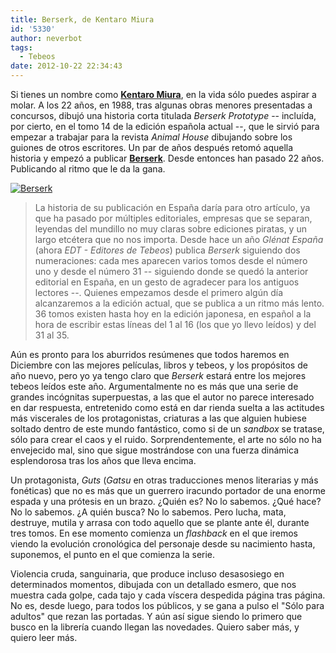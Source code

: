 ```yaml
---
title: Berserk, de Kentaro Miura
id: '5330'
author: neverbot
tags:
  - Tebeos
date: 2012-10-22 22:34:43
---
```


Si tienes un nombre como **[Kentaro Miura](http://en.wikipedia.org/wiki/Kentaro_Miura)**, en la vida sólo puedes aspirar a molar. A los 22 años, en 1988, tras algunas obras menores presentadas a concursos, dibujó una historia corta titulada _Berserk Prototype_ -- incluída, por cierto, en el tomo 14 de la edición española actual --, que le sirvió para empezar a trabajar para la revista _Animal House_ dibujando sobre los guiones de otros escritores. Un par de años después retomó aquella historia y empezó a publicar [**Berserk**](http://en.wikipedia.org/wiki/Berserk_(manga)). Desde entonces han pasado 22 años. Publicando al ritmo que le da la gana.

[![](./berserk_guts.gif "Berserk")](./berserk_guts.gif)

> La historia de su publicación en España daría para otro artículo, ya que ha pasado por múltiples editoriales, empresas que se separan, leyendas del mundillo no muy claras sobre ediciones piratas, y un largo etcétera que no nos importa. Desde hace un año _Glénat España_ (ahora _EDT - Editores de Tebeos_) publica _Berserk_ siguiendo dos numeraciones: cada mes aparecen varios tomos desde el número uno y desde el número 31 -- siguiendo donde se quedó la anterior editorial en España, en un gesto de agradecer para los antiguos lectores --. Quienes empezamos desde el primero algún día alcanzaremos a la edición actual, que se publica a un ritmo más lento. 36 tomos existen hasta hoy en la edición japonesa, en español a la hora de escribir estas líneas del 1 al 16 (los que yo llevo leídos) y del 31 al 35.

Aún es pronto para los aburridos resúmenes que todos haremos en Diciembre con las mejores películas, libros y tebeos, y los propósitos de año nuevo, pero yo ya tengo claro que _Berserk_ estará entre los mejores tebeos leídos este año. Argumentalmente no es más que una serie de grandes incógnitas superpuestas, a las que el autor no parece interesado en dar respuesta, entretenido como está en dar rienda suelta a las actitudes más viscerales de los protagonistas, criaturas a las que alguien hubiese soltado dentro de este mundo fantástico, como si de un _sandbox_ se tratase, sólo para crear el caos y el ruido. Sorprendentemente, el arte no sólo no ha envejecido mal, sino que sigue mostrándose con una fuerza dinámica esplendorosa tras los años que lleva encima.

Un protagonista, _Guts_ (_Gatsu_ en otras traducciones menos literarias y más fonéticas) que no es más que un guerrero iracundo portador de una enorme espada y una prótesis en un brazo. ¿Quién es? No lo sabemos. ¿Qué hace? No lo sabemos. ¿A quién busca? No lo sabemos. Pero lucha, mata, destruye, mutila y arrasa con todo aquello que se plante ante él, durante tres tomos. En ese momento comienza un _flashback_ en el que iremos viendo la evolución cronológica del personaje desde su nacimiento hasta, suponemos, el punto en el que comienza la serie.

Violencia cruda, sanguinaria, que produce incluso desasosiego en determinados momentos, dibujada con un detallado esmero, que nos muestra cada golpe, cada tajo y cada víscera despedida página tras página. No es, desde luego, para todos los públicos, y se gana a pulso el "Sólo para adultos" que rezan las portadas. Y aún así sigue siendo lo primero que busco en la librería cuando llegan las novedades. Quiero saber más, y quiero leer más.